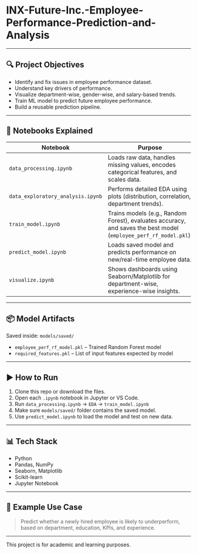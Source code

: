 # INX-Future-Inc.-Employee-Performance-Prediction-and-Analysis

---

## 🔍 Project Objectives

- Identify and fix issues in employee performance dataset.
- Understand key drivers of performance.
- Visualize department-wise, gender-wise, and salary-based trends.
- Train ML model to predict future employee performance.
- Build a reusable prediction pipeline.

---

## 🧪 Notebooks Explained

| Notebook                         | Purpose |
|----------------------------------|---------|
| `data_processing.ipynb`          | Loads raw data, handles missing values, encodes categorical features, and scales data. |
| `data_exploratory_analysis.ipynb`| Performs detailed EDA using plots (distribution, correlation, department trends). |
| `train_model.ipynb`              | Trains models (e.g., Random Forest), evaluates accuracy, and saves the best model (`employee_perf_rf_model.pkl`). |
| `predict_model.ipynb`            | Loads saved model and predicts performance on new/real-time employee data. |
| `visualize.ipynb`                | Shows dashboards using Seaborn/Matplotlib for department-wise, experience-wise insights. |

---

## 📦 Model Artifacts

Saved inside: `models/saved/`

- `employee_perf_rf_model.pkl` – Trained Random Forest model
- `required_features.pkl` – List of input features expected by model

---

## ▶️ How to Run

1. Clone this repo or download the files.
2. Open each `.ipynb` notebook in Jupyter or VS Code.
3. Run `data_processing.ipynb` → `EDA` → `train_model.ipynb`
4. Make sure `models/saved/` folder contains the saved model.
5. Use `predict_model.ipynb` to load the model and test on new data.

---

## 📊 Tech Stack

- Python
- Pandas, NumPy
- Seaborn, Matplotlib
- Scikit-learn
- Jupyter Notebook

---

## 📌 Example Use Case

> Predict whether a newly hired employee is likely to underperform, based on department, education, KPIs, and experience.

---


This project is for academic and learning purposes.

